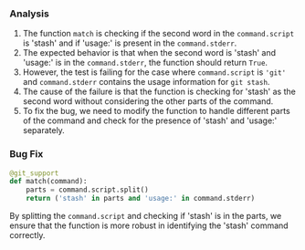 ### Analysis
1. The function `match` is checking if the second word in the `command.script` is 'stash' and if 'usage:' is present in the `command.stderr`.
2. The expected behavior is that when the second word is 'stash' and 'usage:' is in the `command.stderr`, the function should return `True`.
3. However, the test is failing for the case where `command.script` is `'git'` and `command.stderr` contains the usage information for `git stash`.
4. The cause of the failure is that the function is checking for 'stash' as the second word without considering the other parts of the command.
5. To fix the bug, we need to modify the function to handle different parts of the command and check for the presence of 'stash' and 'usage:' separately.

### Bug Fix
```python
@git_support
def match(command):
    parts = command.script.split()
    return ('stash' in parts and 'usage:' in command.stderr)
``` 

By splitting the `command.script` and checking if 'stash' is in the parts, we ensure that the function is more robust in identifying the 'stash' command correctly.